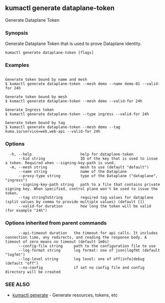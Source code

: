 ## kumactl generate dataplane-token

Generate Dataplane Token

### Synopsis

Generate Dataplane Token that is used to prove Dataplane identity.

```
kumactl generate dataplane-token [flags]
```

### Examples

```

Generate token bound by name and mesh
$ kumactl generate dataplane-token --mesh demo --name demo-01 --valid-for 24h

Generate token bound by mesh
$ kumactl generate dataplane-token --mesh demo --valid-for 24h

Generate Ingress token
$ kumactl generate dataplane-token --type ingress --valid-for 24h

Generate token bound by tag
$ kumactl generate dataplane-token --mesh demo --tag kuma.io/service=web,web-api --valid-for 24h

```

### Options

```
  -h, --help                      help for dataplane-token
      --kid string                ID of the key that is used to issue a token. Required when --signing-key-path is used.
  -m, --mesh string               mesh to use (default "default")
      --name string               name of the Dataplane
      --proxy-type string         type of the Dataplane ("dataplane", "ingress")
      --signing-key-path string   path to a file that contains private signing key. When specified, control plane won't be used to issue the token.
      --tag stringToString        required tag values for dataplane (split values by comma to provide multiple values) (default [])
      --valid-for duration        how long the token will be valid (for example "24h")
```

### Options inherited from parent commands

```
      --api-timeout duration   the timeout for api calls. It includes connection time, any redirects, and reading the response body. A timeout of zero means no timeout (default 1m0s)
      --config-file string     path to the configuration file to use
      --log-format string      log format: one of json|logfmt (default "logfmt")
      --log-level string       log level: one of off|info|debug (default "off")
      --no-config              if set no config file and config directory will be created
```

### SEE ALSO

* [kumactl generate](kumactl_generate.md)	 - Generate resources, tokens, etc

